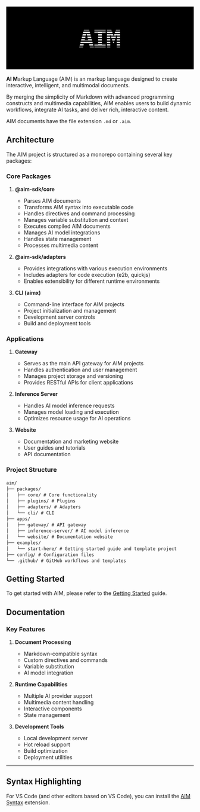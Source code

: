 ![](aim-social-card.png)

**AI M**arkup Language (AIM) is an markup language designed to create interactive, intelligent, and multimodal documents. 

By merging the simplicity of Markdown with advanced programming constructs and multimedia capabilities, AIM enables users to build dynamic workflows, integrate AI tasks, and deliver rich, interactive content. 

AIM documents have the file extension `.md` or `.aim`.

## **Architecture**

The AIM project is structured as a monorepo containing several key packages:

### Core Packages

1. **@aim-sdk/core**
   - Parses AIM documents
   - Transforms AIM syntax into executable code
   - Handles directives and command processing
   - Manages variable substitution and context
   - Executes compiled AIM documents
   - Manages AI model integrations
   - Handles state management
   - Processes multimedia content

2. **@aim-sdk/adapters**
   - Provides integrations with various execution environments
   - Includes adapters for code execution (e2b, quickjs)
   - Enables extensibility for different runtime environments

3. **CLI (aimx)**
   - Command-line interface for AIM projects
   - Project initialization and management
   - Development server controls
   - Build and deployment tools

### Applications

1. **Gateway**
   - Serves as the main API gateway for AIM projects
   - Handles authentication and user management
   - Manages project storage and versioning
   - Provides RESTful APIs for client applications

2. **Inference Server**
   - Handles AI model inference requests
   - Manages model loading and execution
   - Optimizes resource usage for AI operations

3. **Website**
   - Documentation and marketing website
   - User guides and tutorials
   - API documentation

### Project Structure

```
aim/
├── packages/
│   ├── core/ # Core functionality
│   ├── plugins/ # Plugins
│   ├── adapters/ # Adapters
│   └── cli/ # CLI
├── apps/
│   ├── gateway/ # API gateway
│   ├── inference-server/ # AI model inference
│   └── website/ # Documentation website
├── examples/
│   └── start-here/ # Getting started guide and template project
├── config/ # Configuration files
└── .github/ # GitHub workflows and templates
```

## **Getting Started**

To get started with AIM, please refer to the [Getting Started](./examples/start-here/) guide.

## **Documentation**

### Key Features

1. **Document Processing**
   - Markdown-compatible syntax
   - Custom directives and commands
   - Variable substitution
   - AI model integration

2. **Runtime Capabilities**
   - Multiple AI provider support
   - Multimedia content handling
   - Interactive components
   - State management

3. **Development Tools**
   - Local development server
   - Hot reload support
   - Build optimization
   - Deployment utilities

---

## Syntax Highlighting

For VS Code (and other editors based on VS Code), you can install the [AIM Syntax](https://marketplace.cursorapi.com/items?itemName=stripe.markdoc-language-support) extension.